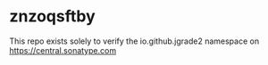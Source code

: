 # znzoqsftby

This repo exists solely to verify the io.github.jgrade2 namespace on https://central.sonatype.com
